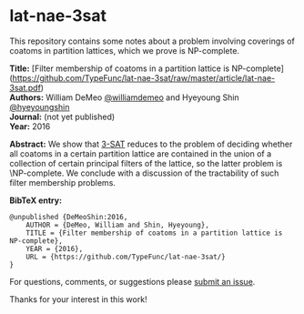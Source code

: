 # lat-nae-3sat

This repository contains some notes about a problem involving coverings of coatoms in partition lattices, which we prove is NP-complete.

**Title:** [Filter membership of coatoms in a partition lattice is NP-complete] (https://github.com/TypeFunc/lat-nae-3sat/raw/master/article/lat-nae-3sat.pdf)  
**Authors:** William DeMeo [@williamdemeo](https://github.com/williamdemeo)  and Hyeyoung Shin [@hyeyoungshin](https://github.com/hyeyoungshin)  
**Journal:** (not yet published)  
**Year:** 2016  

**Abstract:**
We show that [3-SAT](https://en.wikipedia.org/wiki/3sat)
reduces to the problem of deciding whether all coatoms in a certain partition
lattice are contained in the union of a collection of certain principal filters
of the lattice, so the latter problem is \NP-complete.
We conclude with a discussion of the tractability of
such filter membership problems.

**BibTeX entry:**

    @unpublished {DeMeoShin:2016,
        AUTHOR = {DeMeo, William and Shin, Hyeyoung},
        TITLE = {Filter membership of coatoms in a partition lattice is NP-complete},
        YEAR = {2016},
        URL = {https://github.com/TypeFunc/lat-nae-3sat/}
    }


For questions, comments, or suggestions please [submit an issue](https://github.com/TypeFunc/lat-nae-3sat/issues).

Thanks for your interest in this work!
